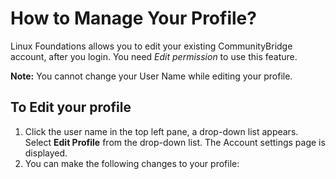 # How to Manage Your Profile?
Linux Foundations allows you to edit your existing CommunityBridge account, after you login. You need *Edit permission* to use this feature.

**Note:** You cannot change your User Name while editing your profile.

## To Edit your profile

1. Click the user name in the top left pane, a drop-down list appears. Select **Edit Profile** from the drop-down list.
The Account settings page is displayed. 
2. You can make the following changes to your profile:
